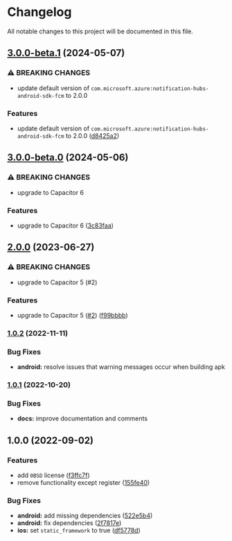 # Changelog

All notable changes to this project will be documented in this file.

## [3.0.0-beta.1](https://github.com/jonz94/capacitor-azure-notification-hubs/compare/v3.0.0-beta.0...v3.0.0-beta.1) (2024-05-07)

### ⚠ BREAKING CHANGES

- update default version of `com.microsoft.azure:notification-hubs-android-sdk-fcm` to 2.0.0

### Features

- update default version of `com.microsoft.azure:notification-hubs-android-sdk-fcm` to 2.0.0 ([d8425a2](https://github.com/jonz94/capacitor-azure-notification-hubs/commit/d8425a2c4aedd684871e1a439a2fd5cea65b28ab))

## [3.0.0-beta.0](https://github.com/jonz94/capacitor-azure-notification-hubs/compare/v2.0.0...v3.0.0-beta.0) (2024-05-06)

### ⚠ BREAKING CHANGES

- upgrade to Capacitor 6

### Features

- upgrade to Capacitor 6 ([3c83faa](https://github.com/jonz94/capacitor-azure-notification-hubs/commit/3c83faaf7c176fd561a79a443aea15992a84b914))

## [2.0.0](https://github.com/jonz94/capacitor-azure-notification-hubs/compare/v1.0.2...v2.0.0) (2023-06-27)

### ⚠ BREAKING CHANGES

- upgrade to Capacitor 5 (#2)

### Features

- upgrade to Capacitor 5 ([#2](https://github.com/jonz94/capacitor-azure-notification-hubs/issues/2)) ([f99bbbb](https://github.com/jonz94/capacitor-azure-notification-hubs/commit/f99bbbbfb52d6151eb212005ed340e16d99cebdc))

### [1.0.2](https://github.com/jonz94/capacitor-azure-notification-hubs/compare/v1.0.1...v1.0.2) (2022-11-11)

### Bug Fixes

- **android:** resolve issues that warning messages occur when building apk

### [1.0.1](https://github.com/jonz94/capacitor-azure-notification-hubs/compare/v1.0.0...v1.0.1) (2022-10-20)

### Bug Fixes

- **docs:** improve documentation and comments

## 1.0.0 (2022-09-02)

### Features

- add `0BSD` license ([f3ffc7f](https://github.com/jonz94/capacitor-azure-notification-hubs/commit/f3ffc7f68dac0d17458b695fdb111ffe6c6c88b3))
- remove functionality except register ([155fe40](https://github.com/jonz94/capacitor-azure-notification-hubs/commit/155fe400baae5936366eaa53eb87e36209c9da99))

### Bug Fixes

- **android:** add missing dependencies ([522e5b4](https://github.com/jonz94/capacitor-azure-notification-hubs/commit/522e5b4541dc9f4dd3acdb378ca189a250900af3))
- **android:** fix dependencies ([2f7817e](https://github.com/jonz94/capacitor-azure-notification-hubs/commit/2f7817ed50dabfbbb747e698e036ac7019b842d1))
- **ios:** set `static_framework` to true ([df5778d](https://github.com/jonz94/capacitor-azure-notification-hubs/commit/df5778d73fc356b6c280f1720e316285bb64604b))
